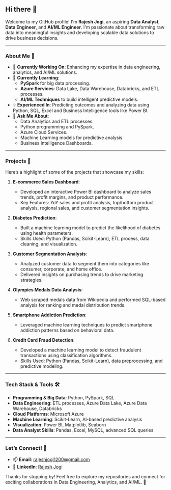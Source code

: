 ## Hi there 👋  
Welcome to my GitHub profile! I'm **Rajesh Jogi**, an aspiring **Data Analyst**, **Data Engineer**, and **AI/ML Engineer**. I'm passionate about transforming raw data into meaningful insights and developing scalable data solutions to drive business decisions.

---

### About Me 🌟  
- 🔭 **Currently Working On**: Enhancing my expertise in data engineering, analytics, and AI/ML solutions.  
- 🌱 **Currently Learning**:  
  - **PySpark** for big data processing.  
  - **Azure Services**: Data Lake, Data Warehouse, Databricks, and ETL processes.  
  - **AI/ML Techniques** to build intelligent predictive models.  
- 💡 **Experienced In**: Predicting outcomes and analyzing data using Python, SQL, Excel and Business Intelligence tools like Power BI.  
- 💬 **Ask Me About**:  
  - Data Analytics and ETL processes.  
  - Python programming and PySpark.  
  - Azure Cloud Services.  
  - Machine Learning models for predictive analysis.  
  - Business Intelligence Dashboards.

---

### Projects 🚀  
Here’s a highlight of some of the projects that showcase my skills:  

1. **E-commerce Sales Dashboard**:  
   - Developed an interactive Power BI dashboard to analyze sales trends, profit margins, and product performance.  
   - Key Features: YoY sales and profit analysis, top/bottom product analysis, regional sales, and customer segmentation insights.  

2. **Diabetes Prediction**:  
   - Built a machine learning model to predict the likelihood of diabetes using health parameters.  
   - Skills Used: Python (Pandas, Scikit-Learn), ETL process, data cleaning, and visualization.  

3. **Customer Segmentation Analysis**:  
   - Analyzed customer data to segment them into categories like consumer, corporate, and home office.  
   - Delivered insights on purchasing trends to drive marketing strategies.  

4. **Olympics Medals Data Analysis**:  
   - Web scraped medals data from Wikipedia and performed SQL-based analysis for ranking and medal distribution trends.  

5. **Smartphone Addiction Prediction**:  
   - Leveraged machine learning techniques to predict smartphone addiction patterns based on behavioral data.  

6. **Credit Card Fraud Detection**:  
   - Developed a machine learning model to detect fraudulent transactions using classification algorithms.  
   - Skills Used: Python (Pandas, Scikit-Learn), data preprocessing, and predictive modeling.

---

### Tech Stack & Tools 🛠️  
- **Programming & Big Data**: Python, PySpark, SQL  
- **Data Engineering**: ETL processes, Azure Data Lake, Azure Data Warehouse, Databricks  
- **Cloud Platforms**: Microsoft Azure  
- **Machine Learning**: Scikit-Learn, AI-based predictive analysis  
- **Visualization**: Power BI, Matplotlib, Seaborn  
- **Data Analyst Skills**: Pandas, Excel, MySQL, advanced SQL queries  

---

### Let’s Connect! 🤝  
- 📫 **Email**: rajeshjogi1200@gmail.com   
- 💼 **LinkedIn**: [Rajesh Jogi](https://www.linkedin.com/in/rajesh-jogi-967102240/)  

Thanks for stopping by! Feel free to explore my repositories and connect for exciting collaborations in Data Engineering, Analytics, and AI/ML. 🚀
